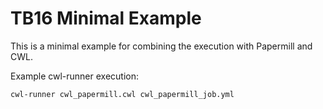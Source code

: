 # TB16 Minimal Example 
This is a minimal example for combining the execution with Papermill and CWL. 

Example cwl-runner execution:
```
cwl-runner cwl_papermill.cwl cwl_papermill_job.yml
```